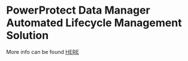 # PowerProtect Data Manager Automated Lifecycle Management Solution
More info can be found [HERE]([https://infohub.delltechnologies.com/p/powerprotect-data-manager-deployment-automation-deploy-powerprotect-data-manager-in-minutes/](https://infohub.delltechnologies.com/p/powerprotect-data-manager-automation-lifecycle-management-2/)https://infohub.delltechnologies.com/p/powerprotect-data-manager-automation-lifecycle-management-2/)
